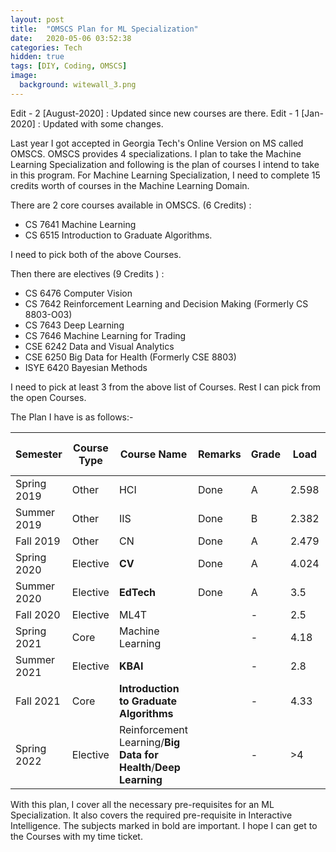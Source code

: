 ```yaml
---
layout: post
title:  "OMSCS Plan for ML Specialization"
date:   2020-05-06 03:52:38
categories: Tech
hidden: true
tags: [DIY, Coding, OMSCS]
image:
  background: witewall_3.png
---
```

Edit - 2 [August-2020] : Updated since new courses are there.
Edit - 1 [Jan-2020] : Updated with some changes.

Last year I got accepted in Georgia Tech's Online Version on MS called OMSCS. OMSCS provides 4 specializations. I plan to take the Machine Learning Specialization and following is the plan of courses I intend to take in this program. For Machine Learning Specialization, I need to complete 15 credits worth of courses in the Machine Learning Domain. 

There are 2 core courses available in OMSCS. (6 Credits) :

- CS 7641 Machine Learning
- CS 6515 Introduction to Graduate Algorithms.

I need to pick both of the above Courses.

Then there are electives (9 Credits ) :

- CS 6476 Computer Vision
- CS 7642 Reinforcement Learning and Decision Making (Formerly CS 8803-O03)
- CS 7643 Deep Learning 
- CS 7646 Machine Learning for Trading
- CSE 6242 Data and Visual Analytics
- CSE 6250 Big Data for Health (Formerly CSE 8803)
- ISYE 6420 Bayesian Methods

I need to pick at least 3 from the above list of Courses. Rest I can pick from the open Courses.

The Plan I have is as follows:-


| Semester  | Course Type | Course Name | Remarks | Grade|Load|Hours Per Week|
|-----------|-----------|-------------|---------|-------|------|---|
|Spring 2019|Other|HCI|Done |  A     |2.598|11.661|
|Summer 2019|Other|IIS| Done |  B     |2.382| 8.893 |
|Fall 2019|Other|CN|Done| A |2.479   |8.264|
|Spring 2020|Elective|**CV**|Done|  A | 4.024  |20.463|
|Summer 2020 |Elective|**EdTech**|Done|A |3.5 |13.626|
|Fall 2020 |Elective|ML4T|| - |2.5|10  |
|Spring 2021|Core|Machine Learning| | - | 4.18 | 21|
|Summer 2021|Elective|**KBAI**| |-|2.8|13.6|
|Fall 2021|Core | **Introduction to Graduate Algorithms**| |-|4.33|24.885|
|Spring 2022|Elective | Reinforcement Learning/**Big Data for Health**/**Deep Learning** | |-|>4|20.885|


With this plan, I cover all the necessary pre-requisites for an ML Specialization. It also covers the required pre-requisite in Interactive Intelligence. The subjects marked in bold are important. 
I hope I can get to the Courses with my time ticket.